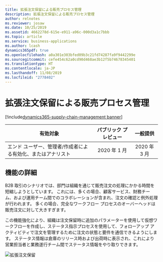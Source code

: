```yaml
---
title: 拡張注文保留による販売プロセス管理
description: 拡張注文保留による販売プロセス管理
author: relnotes
ms.reviewer: josaw
ms.date: 10/25/2019
ms.assetid: 4662278d-615e-e911-a96c-000d3a1c7bbb
ms.topic: article
ms.service: business-applications
ms.author: lcash
dynamics365pdf: true
ms.openlocfilehash: a0a301e303bfed09b3c21fd74287fa9f9442299e
ms.sourcegitcommit: cefe454c62a0cd90d468ae3b12f5b74678345401
ms.translationtype: HT
ms.contentlocale: ja-JP
ms.lasthandoff: 11/08/2019
ms.locfileid: "2778402"
---
```

# <a name="sales-process-control-via-enhanced-order-holds"></a>拡張注文保留による販売プロセス管理
[!include[dynamics365-supply-chain-management banner](../includes/dynamics365-supply-chain-management.md)]

| 有効対象    |  パブリック プレビュー | 一般提供 | 
| ---------- | :----------: |:----------: |
|エンド ユーザー、管理者/作成者による有効化、またはアナリスト|2020 年 1 月| 2020 年 3 月|






## <a name="feature-details"></a>機能の詳細
<!--feature detail start -->
B2B 取引のシナリオでは、部門は組織を通じて販売注文の処理にかかる時間を短縮しようとしています。 これには、多くの場合、顧客サービス、財務チーム、および運用チーム間でのコラボレーションが含まれ、注文の確認と例外処理が行われます。 多くの場合、完全なワークフロー プロセスのオーバーヘッドは販売注文に対して大きすぎます。 

この機能強化により、組織は注文保留時に追加のパラメーターを使用して仮想ワークフローを作成し、ステータス指示プロセスを使用して、フォローアップ アクティビティで注文を管理するために注文の状態と要件を通信できるようにします。 ステータス情報は倉庫のリリース時および出荷時に表示され、これにより営業担当者と業務遂行チーム間でステータス情報をやり取りできます。 

![拡張注文保留](media/sales-process-control-via-enhanced-order-holds-1.png "拡張注文保留")
<!--feature detail end -->









